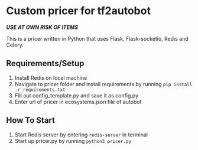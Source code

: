 # Custom pricer for tf2autobot
***USE AT OWN RISK OF ITEMS***

This is a pricer written in Python that uses Flask, Flask-socketio, Redis and Celery.

## Requirements/Setup
1. Install Redis on local machine
2. Navigate to pricer folder and install requirements by running `pip install -r requirements.txt`
3. Fill out config_template.py and save it as config.py
4. Enter url of pricer in ecosystems.json file of autobot


## How To Start 
1. Start Redis server by entering `redis-server` in terminal
2. Start up pricer.py by running `python3 pricer.py`


